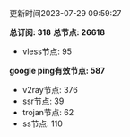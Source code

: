 更新时间2023-07-29 09:59:27

**总订阅: 318**
**总节点: 26618**
- vless节点: 95

**google ping有效节点: 587**
- v2ray节点: 376
- ssr节点: 39
- trojan节点: 62
- ss节点: 110
